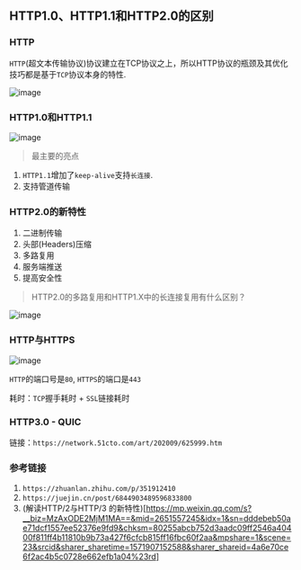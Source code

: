 ## HTTP1.0、HTTP1.1和HTTP2.0的区别

### HTTP

`HTTP`(超文本传输协议)协议建立在TCP协议之上，所以HTTP协议的瓶颈及其优化技巧都是基于`TCP`协议本身的特性.

![image](https://user-images.githubusercontent.com/25894364/123062960-91424680-d43f-11eb-9228-bbeffd102fd0.png)


### HTTP1.0和HTTP1.1

![image](https://user-images.githubusercontent.com/25894364/123065744-06168000-d442-11eb-802b-89c8f79bcf0c.png)

> 最主要的亮点

1. `HTTP1.1`增加了`keep-alive`支持`长连接`.
2. 支持管道传输

### HTTP2.0的新特性

1. 二进制传输
2. 头部(Headers)压缩
3. 多路复用
4. 服务端推送
5. 提高安全性

> HTTP2.0的多路复用和HTTP1.X中的长连接复用有什么区别？

![image](https://user-images.githubusercontent.com/25894364/123068158-365f1e00-d444-11eb-8004-a7b7b3ca4280.png)

### HTTP与HTTPS

![image](https://user-images.githubusercontent.com/25894364/123064567-f8acc600-d440-11eb-9c16-6220d9437962.png)

`HTTP`的端口号是`80`, `HTTPS`的端口是`443`

耗时：`TCP`握手耗时 + `SSL`链接耗时

### HTTP3.0 - QUIC

链接：`https://network.51cto.com/art/202009/625999.htm`

### 参考链接

1. `https://zhuanlan.zhihu.com/p/351912410`
2. `https://juejin.cn/post/6844903489596833800`
3. (解读HTTP/2与HTTP/3 的新特性)[https://mp.weixin.qq.com/s?__biz=MzAxODE2MjM1MA==&mid=2651557245&idx=1&sn=dddebeb50ae71dcf1557ee52376e9fd9&chksm=80255abcb752d3aadc09ff2546a40400f811ff4b11810b9b73a427f6cfcb815ff16fbc60f2aa&mpshare=1&scene=23&srcid&sharer_sharetime=1571907152588&sharer_shareid=4a6e70ce6f2ac4b5c0728e662efb1a04%23rd]